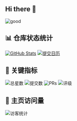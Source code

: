 ## Hi there 👋
![good](https://syimg.3dmgame.com/uploadimg/xiaz/2022/0315/1647329236672.gif)



## 📊 仓库状态统计

[![GitHub Stats](https://github-readme-stats.vercel.app/api?username=nebulous6666&show_icons=true&theme=radical)](https://github.com/nebulous6666)
[![提交日历](https://ghchart.rshah.org/nebulous6666)](https://github.com/nebulous6666)

## 🌟 关键指标
![总星数](https://img.shields.io/badge/Stars-2.4k-blue)
![提交数](https://img.shields.io/badge/Commits%20(2024)-242-orange)
![PRs](https://img.shields.io/badge/PRs-11-brightgreen)
![评级](https://img.shields.io/badge/评级-B%2B-green)

## 👀 主页访问量
![访客统计](https://visitor-badge.glitch.me/badge?page_id=nebulou6666.nebulous6666)
